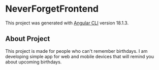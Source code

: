# NeverForgetFrontend

This project was generated with [Angular CLI](https://github.com/angular/angular-cli) version 18.1.3.

## About Project

This project is made for people who can't remember birthdays.
I am developing simple app for web and mobile devices that will
remind you about upcoming birthdays.

